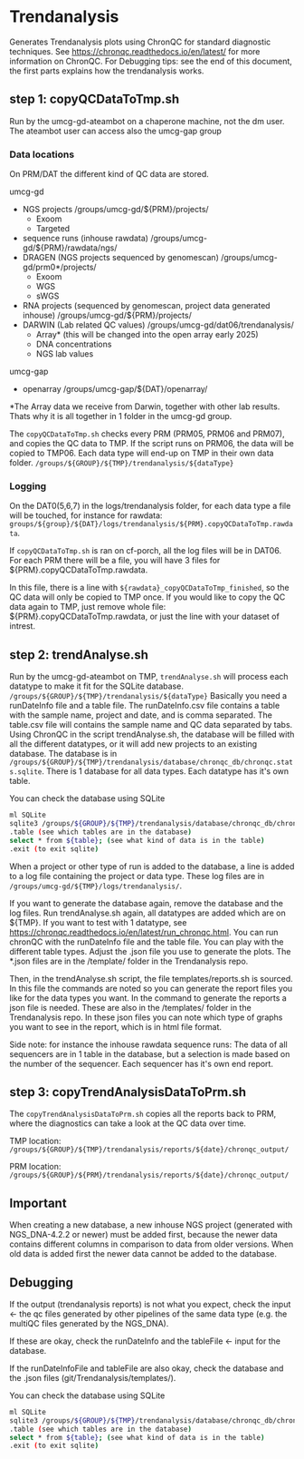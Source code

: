 # Trendanalysis
Generates Trendanalysis plots using ChronQC for standard diagnostic techniques. 
See https://chronqc.readthedocs.io/en/latest/ for more information on ChronQC.
For Debugging tips: see the end of this document, the first parts explains how the trendanalysis works.

## step 1: copyQCDataToTmp.sh 
Run by the umcg-gd-ateambot on a chaperone machine, not the dm user. The ateambot user can access also the umcg-gap group

### Data locations
On PRM/DAT the different kind of QC data are stored.

umcg-gd
- NGS projects /groups/umcg-gd/${PRM}/projects/
	- Exoom
	- Targeted
- sequence runs (inhouse rawdata) /groups/umcg-gd/${PRM}/rawdata/ngs/
- DRAGEN (NGS projects sequenced by genomescan) /groups/umcg-gd/prm0*/projects/
	- Exoom
	- WGS
	- sWGS
- RNA projects (sequenced by genomescan, project data generated inhouse) /groups/umcg-gd/${PRM}/projects/
- DARWIN (Lab related QC values) /groups/umcg-gd/dat06/trendanalysis/
	- Array* (this will be changed into the open array early 2025)
	- DNA concentrations
	- NGS lab values

umcg-gap
- openarray /groups/umcg-gap/${DAT}/openarray/

 *The Array data we receive from Darwin, together with other lab results. Thats why it is all together in 1 folder in the umcg-gd group.

The `copyQCDataToTmp.sh` checks every PRM (PRM05, PRM06 and PRM07), and copies the QC data to TMP. 
If the script runs on PRM06, the data will be copied to TMP06. Each data type will end-up on TMP in their own data folder.
`/groups/${GROUP}/${TMP}/trendanalysis/${dataType}`

### Logging
On the DAT0(5,6,7) in the logs/trendanalysis folder, for each data type a file will be touched, for instance for rawdata: `groups/${group}/${DAT}/logs/trendanalysis/${PRM}.copyQCDataToTmp.rawdata`.

If `copyQCDataToTmp.sh` is ran on cf-porch, all the log files will be in DAT06. For each PRM there will be a file, you will have 3 files for ${PRM}.copyQCDataToTmp.rawdata.

In this file, there is a line with `${rawdata}_copyQCDataToTmp_finished`, so the QC data will only be copied to TMP once. 
If you would like to copy the QC data again to TMP, just remove whole file: ${PRM}.copyQCDataToTmp.rawdata, or just the line with your dataset of intrest.

## step 2: trendAnalyse.sh

Run by the umcg-gd-ateambot on TMP, `trendAnalyse.sh` will process each datatype to make it fit for the SQLite database. `/groups/${GROUP}/${TMP}/trendanalysis/${dataType}`
Basically you need a runDateInfo file and a table file. 
The runDateInfo.csv file contains a table with the sample name, project and date, and is comma separated.
The table.csv file will contains the sample name and QC data separated by tabs.
Using ChronQC in the script trendAnalyse.sh, the database will be filled with all the different datatypes, or it will add new projects to an existing database.
The database is in `/groups/${GROUP}/${TMP}/trendanalysis/database/chronqc_db/chronqc.stats.sqlite`. 
There is 1 database for all data types. Each datatype has it's own table.

You can check the database using SQLite

```bash
ml SQLite 
sqlite3 /groups/${GROUP}/${TMP}/trendanalysis/database/chronqc_db/chronqc.stats.sqlite
.table (see which tables are in the database)
select * from ${table}; (see what kind of data is in the table)
.exit (to exit sqlite)
```

When a project or other type of run is added to the database, a line is added to a log file containing the project or data type. 
These log files are in `/groups/umcg-gd/${TMP}/logs/trendanalysis/`.

If you want to generate the database again, remove the database and the log files.
Run trendAnalyse.sh again, all datatypes are added which are on ${TMP}.
If you want to test with 1 datatype, see https://chronqc.readthedocs.io/en/latest/run_chronqc.html.
You can run chronQC with the runDateInfo file and the table file.
You can play with the different table types. Adjust the .json file you use to generate the plots. The *.json files are in the /template/ folder in the Trendanalysis repo.

Then, in the trendAnalyse.sh script, the file templates/reports.sh is sourced.
In this file the commands are noted so you can generate the report files you like for the data types you want.
In the command to generate the reports a json file is needed. These are also in the /templates/ folder in the Trendanalysis repo.
In these json files you can note which type of graphs you want to see in the report, which is in html file format.

Side note: for instance the inhouse rawdata sequence runs: The data of all sequencers are in 1 table in the database, but a selection is made based on the number of the sequencer. 
Each sequencer has it's own end report. 

## step 3: copyTrendAnalysisDataToPrm.sh

The `copyTrendAnalysisDataToPrm.sh` copies all the reports back to PRM, where the diagnostics can take a look at the QC data over time.

TMP location: `/groups/${GROUP}/${TMP}/trendanalysis/reports/${date}/chronqc_output/`

PRM location: `/groups/${GROUP}/${PRM}/trendanalysis/reports/${date}/chronqc_output/`

## Important
When creating a new database, a new inhouse NGS project (generated with NGS_DNA-4.2.2 or newer) must be added first, because the newer data contains different columns in comparison to data from older versions. 
When old data is added first the newer data cannot be added to the database.

## Debugging
If the output (trendanalysis reports) is not what you expect, check the input <- the qc files generated by other pipelines of the same data type (e.g. the multiQC files generated by the NGS_DNA).

If these are okay, check the runDateInfo and the tableFile <- input for the database.

If the runDateInfoFile and tableFile are also okay, check the database and the .json files (git/Trendanalysis/templates/).

You can check the database using SQLite
```bash
ml SQLite 
sqlite3 /groups/${GROUP}/${TMP}/trendanalysis/database/chronqc_db/chronqc.stats.sqlite
.table (see which tables are in the database)
select * from ${table}; (see what kind of data is in the table)
.exit (to exit sqlite)
```

